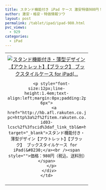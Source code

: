```yaml
---
title: スタンド機能付き iPad ケース 激安特価980円！
author: 激安・格安・特価情報ツウ
layout: post
permalink: /tablet/ipad/ipad-980.html
pvc_views:
  - 929
categories:
  - iPad
---
```

<table border="0" cellpadding="0" cellspacing="0">
  <tr>
    <td valign="top">
      <div style="border:1px none;margin:0px;padding:6px 0px;width:260px;text-align:center;float:left">
        <a href="http://hb.afl.rakuten.co.jp/hgc/12fe8b2d.f743a4d8.12fe8b2e.66d72c88/?pc=http%3a%2f%2fitem.rakuten.co.jp%2fsoftbankselection%2fsb-id03-lcsc%2f%3fscid%3daf_link_tbl&m=http%3a%2f%2fm.rakuten.co.jp%2fsoftbankselection%2fi%2f10000207%2f" target="_blank"><img src="http://hbb.afl.rakuten.co.jp/hgb/?pc=http%3a%2f%2fthumbnail.image.rakuten.co.jp%2f%400_mall%2fsoftbankselection%2fcabinet%2fjan_img%2f9760027230187-.jpg%3f_ex%3d240x240&m=http%3a%2f%2fthumbnail.image.rakuten.co.jp%2f%400_mall%2fsoftbankselection%2fcabinet%2fjan_img%2f9760027230187-.jpg" alt="スタンド機能付き・薄型デザイン【アウトレット】【ブラック】 ブックスタイルケース for iPad(..." border="0" style="margin:0px;padding:0px" /></a> 
        
        <p style="font-size:12px;line-height:1.4em;text-align:left;margin:0px;padding:2px 6px">
          <a href="http://hb.afl.rakuten.co.jp/hgc/12fe8b2d.f743a4d8.12fe8b2e.66d72c88/?pc=http%3a%2f%2fitem.rakuten.co.jp%2fsoftbankselection%2fsb-id03-lcsc%2f%3fscid%3daf_link_tbl&m=http%3a%2f%2fm.rakuten.co.jp%2fsoftbankselection%2fi%2f10000207%2f" target="_blank">スタンド機能付き・薄型デザイン【アウトレット】【ブラック】 ブックスタイルケース for iPad(&#8230;</a><br /><span style="">価格：980円（税込、送料別）</span>
        </p>
      </div>
    </td>
  </tr>
</table>